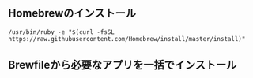 ## Homebrewのインストール

```
/usr/bin/ruby -e "$(curl -fsSL https://raw.githubusercontent.com/Homebrew/install/master/install)"
```


## Brewfileから必要なアプリを一括でインストール
